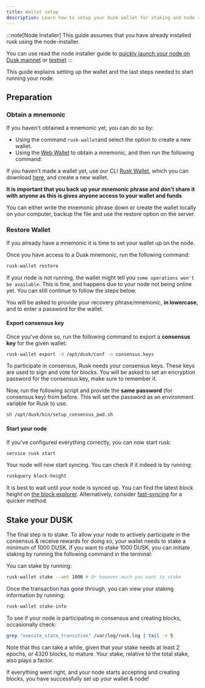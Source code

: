 ```yaml
---
title: Wallet setup
description: Learn how to setup your Dusk wallet for staking and node running.
---
```


:::note[Node Installer]
This guide assumes that you have already installed rusk using the node-installer.

You can use read the node installer guide to [quickly launch your node on Dusk mainnet](https://github.com/dusk-network/node-installer) or [testnet](/operator/guides/nocturne-node)
:::

This guide explains setting up the wallet and the last steps needed to start running your node.

## Preparation

### Obtain a mnemonic

If you haven't obtained a mnemonic yet, you can do so by:
- Using the command `rusk-wallet`and select the option to create a new wallet.
- Using the [Web Wallet](https://apps.dusk.network/wallet/setup/) to obtain a mnemonic, and then run the following command:

If you haven't made a wallet yet, use our CLI [Rusk Wallet](https://apps.dusk.network/wallet/setup/), which you can download [here](https://github.com/dusk-network/rusk/actions/runs/11113602682/artifacts/1997624810), and create a new wallet.

**It is important that you back up your mnemonic phrase and don't share it with anyone as this is gives anyone access to your wallet and funds**

You can either write the mnemonic phrase down or create the wallet locally on your computer, backup the file and use the restore option on the server.

### Restore Wallet

If you already have a mnemonic it is time to set your wallet up on the node.

Once you have access to a Dusk mnemonic, run the following command:
```sh
rusk-wallet restore
```

If your node is not running, the wallet might tell you `some operations won't be available`. This is fine, and happens due to your node not being online yet. You can still continue to follow the steps below.

You will be asked to provide your recovery phrase/mnemonic, **in lowercase**, and to enter a password for the wallet.

#### Export consensus key

Once you've done so, run the following command to export a **consensus key** for the given wallet:
```sh
rusk-wallet export -d /opt/dusk/conf -n consensus.keys
```

To participate in consensus, Rusk needs your consensus keys. These keys are used to sign and vote for blocks. You will be asked to set an encryption password for the consensus key, make sure to remember it.

Now, run the following script and provide the **same password** (for consensus key) from before. This will set the password as an environment variable for Rusk to use.
```sh
sh /opt/dusk/bin/setup_consensus_pwd.sh
```

#### Start your node

If you've configured everything correctly, you can now start rusk:
```sh
service rusk start
```

Your node will now start syncing. You can check if it indeed is by running:
```sh
ruskquery block-height
```

It is best to wait until your node is synced up. You can find the latest block height on [the block explorer](https://explorer.dusk.network/). Alternatively, consider [fast-syncing](/operator/guides/fast-sync) for a quicker method.

## Stake your DUSK

The final step is to stake. To allow your node to actively participate in the consensus & receive rewards for doing so, your wallet needs to stake a minimum of 1000 DUSK. If you want to stake 1000 DUSK, you can initiate staking by running the following command in the terminal:

You can stake by running:

```sh
rusk-wallet stake --amt 1000 # Or however much you want to stake
```

Once the transaction has gone through, you can view your staking information by running:
```sh
rusk-wallet stake-info
```

To see if your node is participating in consensus and creating blocks, occasionally check:
```sh
grep "execute_state_transition" /var/log/rusk.log | tail -n 5
```

Note that this can take a while, given that your stake needs at least 2 epochs, or 4320 blocks, to mature. Your stake, relative to the total stake, also plays a factor.

If everything went right, and your node starts accepting and creating blocks, you have successfully set up your wallet & node!
